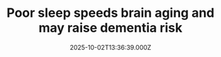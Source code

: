 ---
title: "Poor sleep speeds brain aging and may raise dementia risk"
date: 2025-10-02T13:36:39.000Z
category: Health
externalLink: "https://www.sciencedaily.com/releases/2025/10/251002074014.htm"
image: ""
excerpt: "New research shows that poor sleep could make the brain appear years older than it really is. Using MRI scans and machine learning, scientists found a clear link between unhealthy sleep patterns and accelerated brain aging.…"
---
